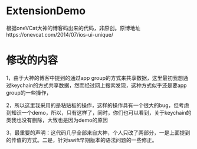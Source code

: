 # ExtensionDemo
根据oneVCat大神的博客码出来的代码，非原创。原博地址https://onevcat.com/2014/07/ios-ui-unique/

# 修改的内容

1，由于大神的博客中提到的通过app group的方式来共享数据，这里最初我想通过keychain的方式共享数据，然而经过网上搜索发现，这种方式似乎还是要app group的一些操作，


2，所以这里我采用的是粘贴板的操作，这样的操作具有一个很大的bug，但考虑到知识一个demo，所以，只有这样了，同时，你们也可以看到，关于keychain的类我也没有删除，大致也是因为demo的原因

3，最重要的声明：这代码几乎全部来自大神，个人只改了两部分，一是上面提到的传值的方式。二是，针对swift早期版本的语法问题的一些修正。